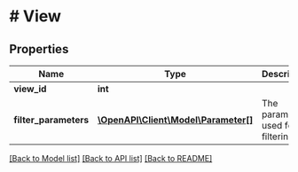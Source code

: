 # # View

## Properties

Name | Type | Description | Notes
------------ | ------------- | ------------- | -------------
**view_id** | **int** |  | [optional]
**filter_parameters** | [**\OpenAPI\Client\Model\Parameter[]**](Parameter.md) | The parameters used for filtering | [optional]

[[Back to Model list]](../../README.md#models) [[Back to API list]](../../README.md#endpoints) [[Back to README]](../../README.md)
